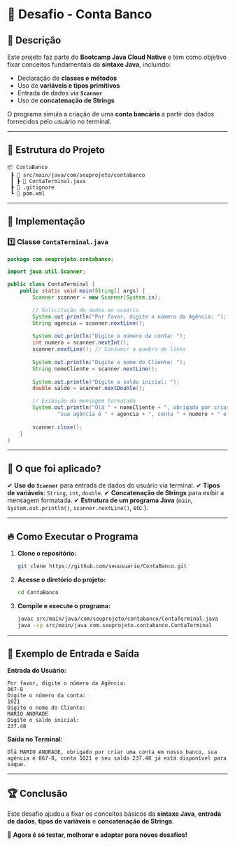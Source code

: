 # 🚀 Desafio - Conta Banco

## 📌 Descrição
Este projeto faz parte do **Bootcamp Java Cloud Native** e tem como objetivo fixar conceitos fundamentais da **sintaxe Java**, incluindo:
- Declaração de **classes e métodos**
- Uso de **variáveis e tipos primitivos**
- Entrada de dados via **`Scanner`**
- Uso de **concatenação de Strings**

O programa simula a criação de uma **conta bancária** a partir dos dados fornecidos pelo usuário no terminal.

---

## 📂 Estrutura do Projeto
```
📦 ContaBanco
 ┣ 📂 src/main/java/com/seuprojeto/contabanco
 ┃ ┣ 📜 ContaTerminal.java
 ┣ 📜 .gitignore
 ┗ 📜 pom.xml
```

---

## 📜 Implementação

### **1️⃣ Classe `ContaTerminal.java`**
```java
package com.seuprojeto.contabanco;

import java.util.Scanner;

public class ContaTerminal {
    public static void main(String[] args) {
        Scanner scanner = new Scanner(System.in);

        // Solicitação de dados ao usuário
        System.out.println("Por favor, digite o número da Agência: ");
        String agencia = scanner.nextLine();
        
        System.out.println("Digite o número da conta: ");
        int numero = scanner.nextInt();
        scanner.nextLine(); // Consumir a quebra de linha
        
        System.out.println("Digite o nome do Cliente: ");
        String nomeCliente = scanner.nextLine();
        
        System.out.println("Digite o saldo inicial: ");
        double saldo = scanner.nextDouble();

        // Exibição da mensagem formatada
        System.out.println("Olá " + nomeCliente + ", obrigado por criar uma conta em nosso banco, " +
                "sua agência é " + agencia + ", conta " + numero + " e seu saldo " + saldo + " já está disponível para saque.");
        
        scanner.close();
    }
}
```

---

## 🎯 O que foi aplicado?
✔ **Uso do `Scanner`** para entrada de dados do usuário via terminal.
✔ **Tipos de variáveis**: `String`, `int`, `double`.
✔ **Concatenação de Strings** para exibir a mensagem formatada.
✔ **Estrutura de um programa Java** (`main`, `System.out.println()`, `scanner.nextLine()`, etc.).

---

## 🔥 Como Executar o Programa
1. **Clone o repositório:**
   ```bash
   git clone https://github.com/seuusuario/ContaBanco.git
   ```
2. **Acesse o diretório do projeto:**
   ```bash
   cd ContaBanco
   ```
3. **Compile e execute o programa:**
   ```bash
   javac src/main/java/com/seuprojeto/contabanco/ContaTerminal.java
   java -cp src/main/java com.seuprojeto.contabanco.ContaTerminal
   ```

---

## 📌 Exemplo de Entrada e Saída
**Entrada do Usuário:**
```
Por favor, digite o número da Agência:
067-8
Digite o número da conta:
1021
Digite o nome do Cliente:
MARIO ANDRADE
Digite o saldo inicial:
237.48
```

**Saída no Terminal:**
```
Olá MARIO ANDRADE, obrigado por criar uma conta em nosso banco, sua agência é 067-8, conta 1021 e seu saldo 237.48 já está disponível para saque.
```

---

## 🏆 Conclusão
Este desafio ajudou a fixar os conceitos básicos da **sintaxe Java**, **entrada de dados**, **tipos de variáveis** e **concatenação de Strings**.

🚀 **Agora é só testar, melhorar e adaptar para novos desafios!**

